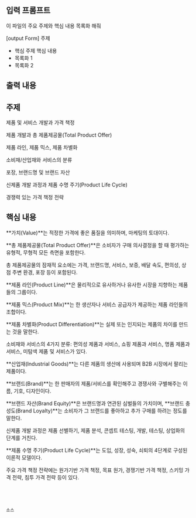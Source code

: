 ## 입력 프롬프트
이 파일의 주요 주제와 핵심 내용 목록화 해줘

[output Form]
주제
- 핵심 주제
핵심 내용
- 목록화 1
- 목록화 2

출력 내용
---
## 주제

제품 및 서비스 개발과 가격 책정 


제품 개발과 총 제품제공물(Total Product Offer) 




제품 라인, 제품 믹스, 제품 차별화 




소비재/산업재와 서비스의 분류 



포장, 브랜드명 및 브랜드 자산 




신제품 개발 과정과 제품 수명 주기(Product Life Cycle) 



경쟁력 있는 가격 책정 전략 


## 핵심 내용
**가치(Value)**는 적정한 가격에 좋은 품질을 의미하며, 마케팅의 토대이다. 

**총 제품제공물(Total Product Offer)**은 소비자가 구매 의사결정을 할 때 평가하는 유형적, 무형적 모든 측면을 포함한다. 


총 제품제공물의 잠재적 요소에는 가격, 브랜드명, 서비스, 보증, 배달 속도, 편의성, 상점 주변 환경, 포장 등이 포함된다. 





**제품 라인(Product Line)**은 물리적으로 유사하거나 유사한 시장을 지향하는 제품들의 그룹이다. 

**제품 믹스(Product Mix)**는 한 생산자나 서비스 공급자가 제공하는 제품 라인들의 조합이다. 

**제품 차별화(Product Differentiation)**는 실제 또는 인지되는 제품의 차이를 만드는 것을 말한다. 


소비재와 서비스의 4가지 분류: 편의성 제품과 서비스, 쇼핑 제품과 서비스, 명품 제품과 서비스, 미탐색 제품 및 서비스가 있다. 




**산업재(Industrial Goods)**는 다른 제품의 생산에 사용되며 B2B 시장에서 팔리는 제품이다. 

**브랜드(Brand)**는 한 판매자의 제품/서비스를 확인해주고 경쟁사와 구별해주는 이름, 기호, 디자인이다. 

**브랜드 자산(Brand Equity)**은 브랜드명과 연관된 심벌들의 가치이며, **브랜드 충성도(Brand Loyalty)**는 소비자가 그 브랜드를 좋아하고 추가 구매를 하려는 정도를 말한다. 


신제품 개발 과정은 제품 선별하기, 제품 분석, 콘셉트 테스팅, 개발, 테스팅, 상업화의 단계를 거친다. 



**제품 수명 주기(Product Life Cycle)**는 도입, 성장, 성숙, 쇠퇴의 4단계로 구성된 이론적 모델이다. 

주요 가격 책정 전략에는 원가기반 가격 책정, 목표 원가, 경쟁기반 가격 책정, 스키밍 가격 전략, 침투 가격 전략 등이 있다.
```




소스
